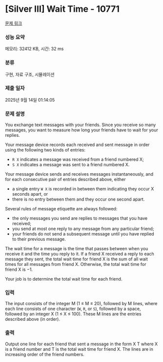 # [Silver III] Wait Time - 10771 

[문제 링크](https://www.acmicpc.net/problem/10771) 

### 성능 요약

메모리: 32412 KB, 시간: 32 ms

### 분류

구현, 자료 구조, 시뮬레이션

### 제출 일자

2025년 9월 14일 01:14:05

### 문제 설명

<p>You exchange text messages with your friends. Since you receive so many messages, you want to measure how long your friends have to wait for your replies.</p>

<p>Your message device records each received and sent message in order using the following two kinds of entries:</p>

<ul>
	<li><code>R X</code> indicates a message was received from a friend numbered X;</li>
	<li><code>S X</code> indicates a message was sent to a friend numbered X.</li>
</ul>

<p>Your message device sends and receives messages instantaneously, and for each consecutive pair of entries described above, either</p>

<ul>
	<li>a single entry <code>W X</code> is recorded in between them indicating they occur X seconds apart, or</li>
	<li>there is no entry between them and they occur one second apart.</li>
</ul>

<p>Several rules of message etiquette are always followed:</p>

<ul>
	<li>the only messages you send are replies to messages that you have received;</li>
	<li>you send at most one reply to any message from any particular friend;</li>
	<li>your friends do not send a subsequent message until you have replied to their previous message.</li>
</ul>

<p>The wait time for a message is the time that passes between when you receive it and the time you reply to it. If a friend X received a reply to each message they sent, the total wait time for friend X is the sum of all wait times for all messages from friend X. Otherwise, the total wait time for friend X is −1.</p>

<p>Your job is to determine the total wait time for each friend.</p>

### 입력 

 <p>The input consists of the integer M (1 ≤ M ≤ 20), followed by M lines, where each line consists of one character (<code>W</code>, <code>R</code>, or <code>S</code>), followed by a space, followed by an integer X (1 ≤ X ≤ 100). These M lines are the entries described above (in order).</p>

### 출력 

 <p>Output one line for each friend that sent a message in the form X T where X is a friend number and T is the total wait time for friend X. The lines are in increasing order of the friend numbers.</p>

